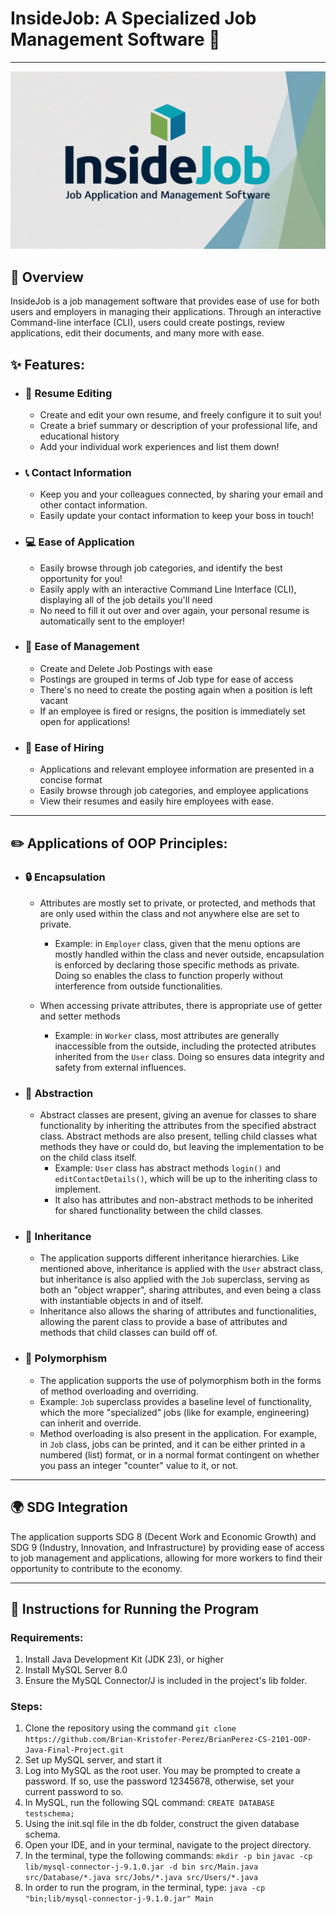 # InsideJob: A Specialized Job Management Software 💼
___

![InsideJob Logo](assets/Logo%20image.jpg)

## 🌟 Overview


InsideJob is a job management software that provides ease of use for both users and employers in managing their applications. Through an interactive Command-line interface (CLI), users could create postings, review applications, edit their documents, and many more with ease.


## ✨ Features: 
  - ### 📝 Resume Editing
    - Create and edit your own resume, and freely configure it to suit you!
    - Create a brief summary or description of your professional life, and educational history
    - Add your individual work experiences and list them down!
      
  - ### 📞 Contact Information
    - Keep you and your colleagues connected, by sharing your email and other contact information.
    - Easily update your contact information to keep your boss in touch!
      
  - ### 💻 Ease of Application
    - Easily browse through job categories, and identify the best opportunity for you!
    - Easily apply with an interactive Command Line Interface (CLI), displaying all of the job details you'll need
    - No need to fill it out over and over again, your personal resume is automatically sent to the employer!
   
  - ### 📜 Ease of Management
    - Create and Delete Job Postings with ease
    - Postings are grouped in terms of Job type for ease of access
    - There's no need to create the posting again when a position is left vacant
    - If an employee is fired or resigns, the position is immediately set open for applications!

  - ### 💼 Ease of Hiring
    - Applications and relevant employee information are presented in a concise format
    - Easily browse through job categories, and employee applications
    - View their resumes and easily hire employees with ease.

  ____
## ✏️ Applications of OOP Principles:

  - ### 🔒 Encapsulation
    - Attributes are mostly set to private, or protected, and methods that are only used within the class and not anywhere else are set to private.
      - Example: in `Employer` class, given that the menu options are mostly handled within the class and never outside, encapsulation is enforced by declaring those specific methods as private. Doing so enables the class to function properly without interference from outside functionalities.

    - When accessing private attributes, there is appropriate use of getter and setter methods
      - Example: in `Worker` class, most attributes are generally inaccessible from the outside, including the protected atributes inherited from the `User` class. Doing so ensures data integrity and safety from external influences.

  - ### 🧠 Abstraction
    - Abstract classes are present, giving an avenue for classes to share functionality by inheriting the attributes from the specified abstract class. Abstract methods are also present, telling child classes what methods they have or could do, but leaving the implementation to be on the child class itself.
      - Example: `User` class has abstract methods `login()` and `editContactDetails()`, which will be up to the inheriting class to implement.
      - It also has attributes and non-abstract methods to be inherited for shared functionality between the child classes.

  - ### 🧬 Inheritance
    - The application supports different inheritance hierarchies. Like mentioned above, inheritance is applied with the `User` abstract class, but inheritance is also applied with the `Job` superclass, serving as both an "object wrapper", sharing attributes, and even being a class with instantiable objects in and of itself.
    - Inheritance also allows the sharing of attributes and functionalities, allowing the parent class to provide a base of attributes and methods that child classes can build off of.            
    
  - ### 🔄 Polymorphism
    - The application supports the use of polymorphism both in the forms of method overloading and overriding.
    - Example: `Job` superclass provides a baseline level of functionality, which the more "specialized" jobs (like for example, engineering) can inherit and override.
    - Method overloading is also present in the application. For example, in `Job` class, jobs can be printed, and it can be either printed in a numbered (list) format, or in a normal format contingent on whether you pass an integer "counter" value to it, or not.
___
## 🌍 SDG Integration

The application supports SDG 8 (Decent Work and Economic Growth) and SDG 9 (Industry, Innovation, and Infrastructure) by providing ease of access to job management and applications, allowing for more workers to find their opportunity to contribute to the economy.
___
## 🚀 Instructions for Running the Program

### Requirements: 
1. Install Java Development Kit (JDK 23), or higher
2. Install MySQL Server 8.0
3. Ensure the MySQL Connector/J is included in the project's lib folder.

### Steps:
1. Clone the repository using the command `git clone https://github.com/Brian-Kristofer-Perez/BrianPerez-CS-2101-OOP-Java-Final-Project.git`
2. Set up MySQL server, and start it
3. Log into MySQL as the root user. You may be prompted to create a password. If so, use the password 12345678, otherwise, set your current password to so.
4. In MySQL, run the following SQL command: `CREATE DATABASE testschema;`
5. Using the init.sql file in the db folder, construct the given database schema.
6. Open your IDE, and in your terminal, navigate to the project directory.
7. In the terminal, type the following commands:
`mkdir -p bin`
`javac -cp lib/mysql-connector-j-9.1.0.jar -d bin src/Main.java src/Database/*.java src/Jobs/*.java src/Users/*.java`
8. In order to run the program, in the terminal, type:
`java -cp "bin;lib/mysql-connector-j-9.1.0.jar" Main`
